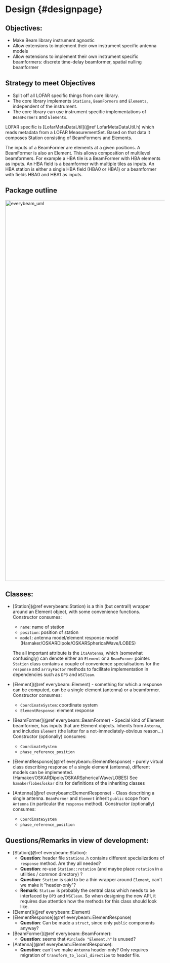 Design {#designpage}
===================

## Objectives:

 * Make Beam library instrument agnostic
 * Allow extensions to implement their own instrument specific antenna models
 * Allow extensions to implement their own instrument specific beamformers:
   discrete time-delay beamformer, spatial nulling beamformer



## Strategy to meet Objectives

 * Split off all LOFAR specific things from core library.
 * The core library implements `Stations`, `BeamFormers` and `Elements`,
   independent of the instrument.
 * The core library can use instrument specific implementations of
   `BeamFormers` and `Elements`.

LOFAR specific is [LofarMetaDataUtil](@ref LofarMetaDataUtil.h) which reads
metadata from a LOFAR MeasurementSet. Based on that data it composes Station
consisting of BeamFormers and Elements.

The inputs of a BeamFormer are elements at a given positions.
A BeamFormer is also an Element. This allows composition of multilevel
beamformers. For example a HBA tile is a BeamFormer with HBA elements as inputs.
An HBA field is a beamformer with multiple tiles as inputs. An HBA station is
either a single HBA field (HBA0 or HBA1) or a beamformer with fields HBA0 and
HBA1 as inputs.

## Package outline

<img src="https://git.astron.nl/RD/EveryBeam/-/raw/6f8f7c3e9c2e50ad14e3b1afe538b2602460f97a/docs/everybeam_uml.png" alt="everybeam_uml" width="1200"/>

## Classes:

* [Station](@ref everybeam::Station) is a thin (but central!) wrapper around an
  Element object, with some convenience functions. 
  Constructor consumes:
    - `name`: name of station 
    - `position`: position of station
    - `model`: antenna model/element response model (Hamaker/OSKARDipole/OSKARSphericalWave/LOBES) 
  
  The all important attribute is the `itsAntenna`, which (somewhat confusingly) can denote either an `Element` or a `BeamFormer` pointer.
  `Station` class contains a couple of convenience specialisations for the `response` and `arrayFactor` methods to facilitate implementation in dependencies such as `DP3` and `WSClean`.
* [Element](@ref everybeam::Element) - something for which a
  response can be computed, can be a single element (antenna) or a beamformer.
  Constructor consumes:
    - `CoordinateSystem`: coordinate system
    - `ElementResponse`: element response 
* [BeamFormer](@ref everybeam::BeamFormer) -
  Special kind of Element beamformer, has inputs that are Element objects.
  Inherits from `Antenna`, and includes `Element` (the latter for a not-immediately-obvious reason...)
  Constructor (optionally) consumes:
    - `CoordinateSystem`
    - `phase_reference_position`
* [ElementResponse](@ref everybeam::ElementResponse) - purely virtual class describing response of a single element (antenna), different models can be implemented.
  (Hamaker/OSKARDipole/OSKARSphericalWave/LOBES)
 See `hamaker`/`lobes`/`oskar` dirs for definitions of the inheriting classes
* [Antenna](@ref everybeam::ElementResponse) - Class describing a single antenna. `BeamFormer` and `Element` inherit `public` scope from `Antenna` (in particular the `response` method). 
Constructor (optionally) consumes:
    - `CoordinateSystem`
    - `phase_reference_position`


## Questions/Remarks in view of development:

* [Station](@ref everybeam::Station):
    - **Question**:  header file `Stations.h` contains different       specializations of `response` method. Are they all needed? 
    - **Question**: re-use `Station::rotation` (and maybe place `rotation` in a utilities / common directory) ?
    - **Question**: `Station` is said to be a thin wrapper around 
    `Element`, can't we make it "header-only"?
    - **Remark**: `Station` is probably the central class which needs to be interfaced by `DP3` and `WSClean`. So when designing the new API, it requires due attention how the methods for this class should look like.
* [Element](@ref everybeam::Element) 
* [ElementResponse](@ref everybeam::ElementResponse)
    - **Question**: Can be made a `struct`, since only `public` components anyway?
* [BeamFormer](@ref everybeam::BeamFormer):
    - **Question**: seems that `#include "Element.h"` is unused?
* [Antenna](@ref everybeam::ElementResponse):
    - **Question**: can't we make `Antenna` header-only? Only requires migration of `transform_to_local_direction` to header file.
  

<!--Markdown | Less | Pretty
--- | --- | ---
*Still* | `renders` | **nicely**
1 | 2 | 3
-->







<!--```python
s = "Python syntax highlighting"
print s
```-->

